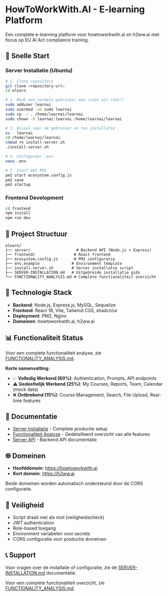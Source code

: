# HowToWorkWith.AI - E-learning Platform

Een complete e-learning platform voor howtoworkwith.ai en h2ww.ai met focus op EU AI Act compliance training.

## 🚀 Snelle Start

### Server Installatie (Ubuntu)
```bash
# 1. Clone repository
git clone <repository-url>
cd elearn

# 2. Maak een normale gebruiker aan (niet als root!)
sudo adduser learnai
sudo usermod -aG sudo learnai
sudo cp -r . /home/learnai/learnai
sudo chown -R learnai:learnai /home/learnai/learnai

# 3. Wissel naar de gebruiker en run installatie
su - learnai
cd /home/learnai/learnai
chmod +x install-server.sh
./install-server.sh

# 4. Configureer .env
nano .env

# 5. Start met PM2
pm2 start ecosystem.config.js
pm2 save
pm2 startup
```

### Frontend Development
```bash
cd frontend
npm install
npm run dev
```

## 📁 Project Structuur

```
elearn/
├── server/                    # Backend API (Node.js + Express)
├── frontend/                 # React frontend
├── ecosystem.config.js       # PM2 configuratie
├── env.example              # Environment template
├── install-server.sh        # Server installatie script
├── SERVER-INSTALLATION.md   # Uitgebreide installatie gids
└── FUNCTIONALITY_ANALYSIS.md # Complete functionaliteit overzicht
```

## 🔧 Technologie Stack

- **Backend**: Node.js, Express.js, MySQL, Sequelize
- **Frontend**: React 18, Vite, Tailwind CSS, shadcn/ui
- **Deployment**: PM2, Nginx
- **Domeinen**: howtoworkwith.ai, h2ww.ai

## 📊 Functionaliteit Status

Voor een complete functionaliteit analyse, zie [FUNCTIONALITY_ANALYSIS.md](FUNCTIONALITY_ANALYSIS.md).

**Korte samenvatting:**
- ✅ **Volledig Werkend (60%)**: Authentication, Prompts, API endpoints
- ⚠️ **Gedeeltelijk Werkend (25%)**: My Courses, Reports, Team, Calendar (mock data)
- ❌ **Ontbrekend (15%)**: Course Management, Search, File Upload, Real-time features

## 📖 Documentatie

- [Server Installatie](SERVER-INSTALLATION.md) - Complete productie setup
- [Functionaliteit Analyse](FUNCTIONALITY_ANALYSIS.md) - Gedetailleerd overzicht van alle features
- [Server API](server/README.md) - Backend API documentatie

## 🌐 Domeinen

- **Hoofddomein**: https://howtoworkwith.ai
- **Kort domein**: https://h2ww.ai

Beide domeinen worden automatisch ondersteund door de CORS configuratie.

## 🔐 **Veiligheid**

- Script draait niet als root (veiligheidscheck)
- JWT authentication
- Role-based toegang
- Environment variabelen voor secrets
- CORS configuratie voor productie domeinen

## 📞 Support

Voor vragen over de installatie of configuratie, zie de [SERVER-INSTALLATION.md](SERVER-INSTALLATION.md) documentatie.

Voor een complete functionaliteit overzicht, zie [FUNCTIONALITY_ANALYSIS.md](FUNCTIONALITY_ANALYSIS.md).